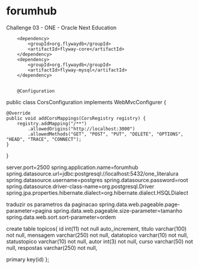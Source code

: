 # forumhub
Challenge 03 - ONE - Oracle Next Education

        <dependency>
			<groupId>org.flywaydb</groupId>
			<artifactId>flyway-core</artifactId>
		</dependency>
		<dependency>
			<groupId>org.flywaydb</groupId>
			<artifactId>flyway-mysql</artifactId>
		</dependency>


        @Configuration
public class CorsConfiguration implements WebMvcConfigurer {

    @Override
    public void addCorsMappings(CorsRegistry registry) {
        registry.addMapping("/**")
            .allowedOrigins("http://localhost:3000")
            .allowedMethods("GET", "POST", "PUT", "DELETE", "OPTIONS", "HEAD", "TRACE", "CONNECT");
    }
}

server.port=2500
spring.application.name=forumhub
spring.datasource.url=jdbc:postgresql://localhost:5432/one_literalura
spring.datasource.username=postgres
spring.datasource.password=root
spring.datasource.driver-class-name=org.postgresql.Driver
spring.jpa.properties.hibernate.dialect=org.hibernate.dialect.HSQLDialect

traduzir os parametros da paginacao
spring.data.web.pageable.page-parameter=pagina
spring.data.web.pageable.size-parameter=tamanho
spring.data.web.sort.sort-parameter=ordem

create table topicos{
  id int(11) not null auto_increment,
  titulo varchar(100) not null,
  mensagem varchar(250) not null,
  datatopico varchar(10) not null,
  statustopico varchar(10) not null,
  autor int(3) not null,
  curso varchar(50) not null,
  respostas varchar(250) not null,

  primary key(id)
};
